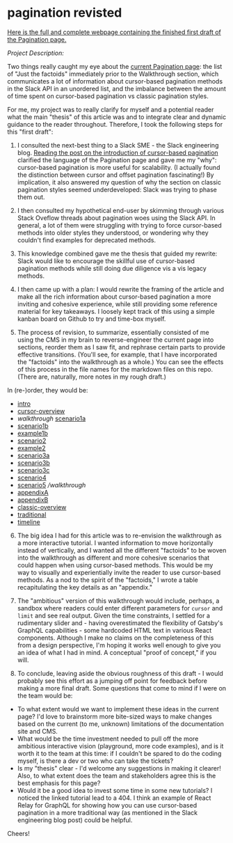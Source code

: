 # pagination revisted

[Here is the full and complete webpage containing the finished first draft of the Pagination page.](https://loferris.github.io/pagination/)

*Project Description:*

Two things really caught my eye about the [current Pagination page](https://api.slack.com/docs/pagination): the list of "Just the factoids" immediately prior to the Walkthrough section, which communicates a lot of information about cursor-based pagination methods in the Slack API in an unordered list, and the imbalance between the amount of time spent on cursor-based pagination vs classic pagination styles. 

For me, my project was to really clarify for myself and a potential reader what the main "thesis" of this article was and to integrate clear and dynamic guidance to the reader throughout. Therefore, I took the following steps for this "first draft":

1. I consulted the next-best thing to a Slack SME - the Slack engineering blog. [Reading the post on the introduction of cursor-based pagination](https://slack.engineering/evolving-api-pagination-at-slack-1c1f644f8e12) clarified the language of the Pagination page and gave me my "why": cursor-based pagination is more useful for scalability. (I actually found the distinction between cursor and offset pagination fascinating!) By implication, it also answered my question of why the section on classic pagination styles seemed underdeveloped: Slack was trying to phase them out.

2. I then consulted my hypothetical end-user by skimming through various Stack Oveflow threads about pagination woes using the Slack API. In general, a lot of them were struggling with trying to force cursor-based methods into older styles they understood, or wondering why they couldn't find examples for deprecated methods.

3. This knowledge combined gave me the thesis that guided my rewrite: Slack would like to encourage the skillful use of cursor-based pagination methods while still doing due diligence vis a vis legacy methods.

4. I then came up with a plan: I would rewrite the framing of the article and make all the rich information about cursor-based pagination a more inviting and cohesive experience, while still providing some reference material for key takeaways. I loosely kept track of this using a simple kanban board on Github to try and time-box myself.

5. The process of revision, to summarize, essentially consisted of me using the CMS in my brain to reverse-engineer the current page into sections, reorder them as I saw fit, and rephrase certain parts to provide effective transitions. (You'll see, for example, that I have incorporated the "factoids" into the walkthrough as a whole.) You can see the effects of this process in the file names for the markdown files on this repo. (There are, naturally, more notes in my rough draft.)

In (re-)order, they would be:
- [intro](https://github.com/loferris/pagination/blob/slack_wow/gatsby/src/static/resources/intro.md)
- [cursor-overview](https://github.com/loferris/pagination/blob/slack_wow/gatsby/src/static/resources/cursor-overview.md)
- *walkthrough* [scenario1a](https://github.com/loferris/pagination/blob/slack_wow/gatsby/src/static/resources/scenario1a.md)
- [scenario1b](https://github.com/loferris/pagination/blob/slack_wow/gatsby/src/static/resources/scenario1b.md)
- [example1b](https://github.com/loferris/pagination/blob/slack_wow/gatsby/src/static/resources/example1b.md)
- [scenario2](https://github.com/loferris/pagination/blob/slack_wow/gatsby/src/static/resources/scenario2.md)
- [example2](https://github.com/loferris/pagination/blob/slack_wow/gatsby/src/static/resources/example2.md)
- [scenario3a](https://github.com/loferris/pagination/blob/slack_wow/gatsby/src/static/resources/scenario3a.md)
- [scenario3b](https://github.com/loferris/pagination/blob/slack_wow/gatsby/src/static/resources/scenario3b.md)
- [scenario3c](https://github.com/loferris/pagination/blob/slack_wow/gatsby/src/static/resources/scenario3c.md)
- [scenario4](https://github.com/loferris/pagination/blob/slack_wow/gatsby/src/static/resources/scenario4.md)
- [scenario5](https://github.com/loferris/pagination/blob/slack_wow/gatsby/src/static/resources/scenario5.md) */walkthrough*
- [appendixA](https://github.com/loferris/pagination/blob/slack_wow/gatsby/src/static/resources/appendixA.md)
- [appendixB](https://github.com/loferris/pagination/blob/slack_wow/gatsby/src/static/resources/appendixB.md)
- [classic-overview](https://github.com/loferris/pagination/blob/slack_wow/gatsby/src/static/resources/classic-overview.md)
- [traditional](https://github.com/loferris/pagination/blob/slack_wow/gatsby/src/static/resources/traditional.md)
- [timeline](https://github.com/loferris/pagination/blob/slack_wow/gatsby/src/static/resources/timeline.md)

6. The big idea I had for this article was to re-envision the walkthrough as a more interactive tutorial. I wanted information to move horizontally instead of vertically, and I wanted all the different "factoids" to be woven into the walkthrough as different and more cohesive scenarios that could happen when using cursor-based methods. This would be my way to visually and experientially invite the reader to use cursor-based methods. As a nod to the spirit of the "factoids," I wrote a table recapitulating the key details as an "appendix."

7. The "ambitious" version of this walkthrough would include, perhaps, a sandbox where readers could enter different parameters for `cursor` and `limit` and see real output. Given the time constraints, I settled for a rudimentary slider and - having overestimated the flexibility of Gatsby's GraphQL capabilities - some hardcoded HTML text in various React components. Although I make no claims on the completeness of this from a design perspective, I'm hoping it works well enough to give you an idea of what I had in mind. A conceptual "proof of concept," if you will.

8. To conclude, leaving aside the obvious roughness of this draft - I would probably see this effort as a jumping off point for feedback before making a more final draft. Some questions that come to mind if I were on the team would be:

- To what extent would we want to implement these ideas in the current page? I'd love to brainstorm more bite-sized ways to make changes based on the current (to me, unknown) limitations of the documentation site and CMS.
- What would be the time investment needed to pull off the more ambitious interactive vision (playground, more code examples), and is it worth it to the team at this time: if I couldn't be spared to do the coding myself, is there a dev or two who can take the tickets?
- Is my "thesis" clear - I'd welcome any suggestions in making it clearer! Also, to what extent does the team and stakeholders agree this is the best emphasis for this page?
- Would it be a good idea to invest some time in some new tutorials? I noticed the linked tutorial lead to a 404. I think an example of React Relay for GraphQL for showing how you can use cursor-based pagination in a more traditional way (as mentioned in the Slack engineering blog post) could be helpful.

Cheers!
